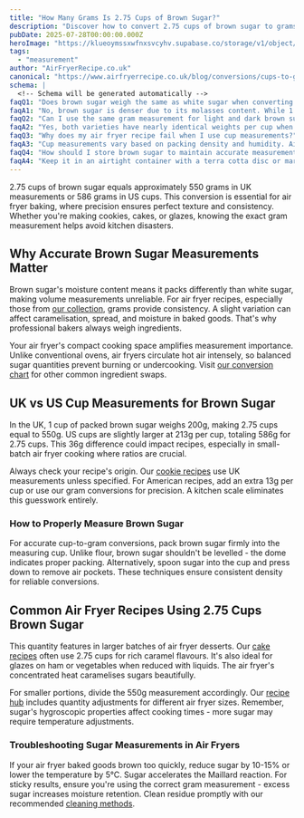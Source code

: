 ```yaml
---
title: "How Many Grams Is 2.75 Cups of Brown Sugar?"
description: "Discover how to convert 2.75 cups of brown sugar to grams for perfect baking results every time. Includes UK/US differences."
pubDate: 2025-07-28T00:00:00.000Z
heroImage: "https://klueoymssxwfnxsvcyhv.supabase.co/storage/v1/object/public/Shmucket/how-many-grams-is-2-75-cups-of-brown-sugar.webp"
tags:
  - "measurement"
author: "AirFryerRecipe.co.uk"
canonical: "https://www.airfryerrecipe.co.uk/blog/conversions/cups-to-grams/how-many-grams-is-2-75-cups-of-brown-sugar"
schema: |
  <!-- Schema will be generated automatically -->
faqQ1: "Does brown sugar weigh the same as white sugar when converting cups to grams?"
faqA1: "No, brown sugar is denser due to its molasses content. While 1 cup of white sugar weighs about 200g (UK) or 213g (US), packed brown sugar weighs slightly more at 220g (UK) or 225g (US) per cup. Always specify which type you're converting for accurate air fryer baking."
faqQ2: "Can I use the same gram measurement for light and dark brown sugar?"
faqA2: "Yes, both varieties have nearly identical weights per cup when properly packed. The molasses difference affects flavour and moisture but not density. For air fryer recipes, you can substitute them gram-for-gram, though dark brown sugar may caramelise faster due to higher acidity."
faqQ3: "Why does my air fryer recipe fail when I use cup measurements?"
faqA3: "Cup measurements vary based on packing density and humidity. Air fryers' intense, rapid heating makes precise gram weights crucial. Even a 10% sugar variation can cause over-browning or texture issues. Invest in digital scales for consistent results with our air fryer recipes."
faqQ4: "How should I store brown sugar to maintain accurate measurements?"
faqA4: "Keep it in an airtight container with a terra cotta disc or marshmallow to prevent hardening. Clumpy sugar packs unevenly, throwing off cup-to-gram conversions. If hardened, break it up before measuring or gently warm it in the air fryer at 65°C for 2-3 minutes."
---
```

<p>2.75 cups of brown sugar equals approximately 550 grams in UK measurements or 586 grams in US cups. This conversion is essential for air fryer baking, where precision ensures perfect texture and consistency. Whether you're making cookies, cakes, or glazes, knowing the exact gram measurement helps avoid kitchen disasters.</p>

<h2>Why Accurate Brown Sugar Measurements Matter</h2>
<p>Brown sugar's moisture content means it packs differently than white sugar, making volume measurements unreliable. For air fryer recipes, especially those from <a href=https://www.airfryerrecipe.co.uk/recipes>our collection</a>, grams provide consistency. A slight variation can affect caramelisation, spread, and moisture in baked goods. That's why professional bakers always weigh ingredients.</p>
<p>Your air fryer's compact cooking space amplifies measurement importance. Unlike conventional ovens, air fryers circulate hot air intensely, so balanced sugar quantities prevent burning or undercooking. Visit <a href=https://www.airfryerrecipe.co.uk/air-fryer-conversion-chart>our conversion chart</a> for other common ingredient swaps.</p>

<h2>UK vs US Cup Measurements for Brown Sugar</h2>
<p>In the UK, 1 cup of packed brown sugar weighs 200g, making 2.75 cups equal to 550g. US cups are slightly larger at 213g per cup, totaling 586g for 2.75 cups. This 36g difference could impact recipes, especially in small-batch air fryer cooking where ratios are crucial.</p>
<p>Always check your recipe's origin. Our <a href=https://www.airfryerrecipe.co.uk/recipe-category/cookies>cookie recipes</a> use UK measurements unless specified. For American recipes, add an extra 13g per cup or use our gram conversions for precision. A kitchen scale eliminates this guesswork entirely.</p>

<h3>How to Properly Measure Brown Sugar</h3>
<p>For accurate cup-to-gram conversions, pack brown sugar firmly into the measuring cup. Unlike flour, brown sugar shouldn't be levelled - the dome indicates proper packing. Alternatively, spoon sugar into the cup and press down to remove air pockets. These techniques ensure consistent density for reliable conversions.</p>

<h2>Common Air Fryer Recipes Using 2.75 Cups Brown Sugar</h2>
<p>This quantity features in larger batches of air fryer desserts. Our <a href=https://www.www.airfryerrecipe.co.uk/recipe-category/cakes>cake recipes</a> often use 2.75 cups for rich caramel flavours. It's also ideal for glazes on ham or vegetables when reduced with liquids. The air fryer's concentrated heat caramelises sugars beautifully.</p>
<p>For smaller portions, divide the 550g measurement accordingly. Our <a href=https://www.airfryerrecipe.co.uk>recipe hub</a> includes quantity adjustments for different air fryer sizes. Remember, sugar's hygroscopic properties affect cooking times - more sugar may require temperature adjustments.</p>

<h3>Troubleshooting Sugar Measurements in Air Fryers</h3>
<p>If your air fryer baked goods brown too quickly, reduce sugar by 10-15% or lower the temperature by 5°C. Sugar accelerates the Maillard reaction. For sticky results, ensure you're using the correct gram measurement - excess sugar increases moisture retention. Clean residue promptly with our recommended <a href=https://www.airfryerrecipe.co.uk/air-fryer-cleaner>cleaning methods</a>.</p>
